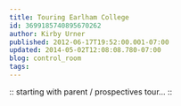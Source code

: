 ```yaml
---
title: Touring Earlham College
id: 3699185740895670262
author: Kirby Urner
published: 2012-06-17T19:52:00.001-07:00
updated: 2014-05-02T12:08:08.780-07:00
blog: control_room
tags: 
---
```


:: starting with parent / prospectives tour... ::